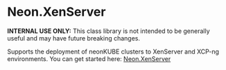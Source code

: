 ﻿Neon.XenServer
==============

****INTERNAL USE ONLY:**** This class library is not intended to be generally useful and may have future breaking changes.

Supports the deployment of neonKUBE clusters to XenServer and XCP-ng environments.  You can get started here: [Neon.XenServer](https://doc.neonkube.com/N_Neon_XenServer.htm)
